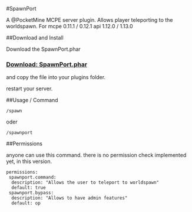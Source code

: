 #SpawnPort

A @PocketMine MCPE server plugin. Allows player teleporting to the worldspawn.
For mcpe 0.11.1 / 0.12.1 api 1.12.0 / 1.13.0 

##Download and Install

Download the SpawnPort.phar

### [Download: SpawnPort.phar](https://s3-eu-west-1.amazonaws.com/devron/SpawnPort.phar)


and copy the file into your plugins folder.

restart your server.

##Usage / Command

```
/spawn
```

oder

```
/spawnport
```

##Permissions

anyone can use this command. there is no permission check implemented yet, in this version. 

```
permissions:
 spawnport.command:
  description: "Allows the user to teleport to worldspawn"
  default: true
 spawnport.bypass:
  description: "Allows to have admin features"
  default: op
```